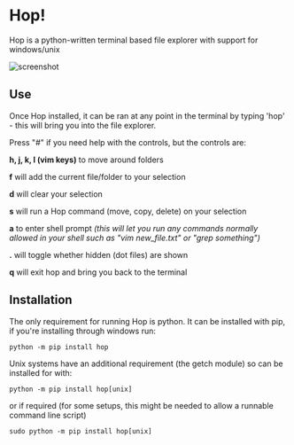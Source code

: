 # Hop!
Hop is a python-written terminal based file explorer with support for windows/unix

![screenshot](https://github.com/houseofleft/hop/blob/master/readme_files/hop_scrot.png)

## Use
Once Hop installed, it can be ran at any point in the terminal by typing 'hop' - this will bring you into the file explorer.

Press "#" if you need help with the controls, but the controls are:

**h, j, k, l (vim keys)** to move around folders

**f** will add the current file/folder to your selection

**d** will clear your selection

**s** will run a Hop command (move, copy, delete) on your selection

**a** to enter shell prompt *(this will let you run any commands normally allowed in your shell such as "vim new_file.txt" or "grep something")*

**.** will toggle whether hidden (dot files) are shown

**q** will exit hop and bring you back to the terminal


## Installation
The only requirement for running Hop is python. It can be installed with pip, if you're installing through windows run:
```
python -m pip install hop
```
Unix systems have an additional requirement (the getch module) so can be installed for with:
```
python -m pip install hop[unix]
```
or if required (for some setups, this might be needed to allow a runnable command line script)
```
sudo python -m pip install hop[unix]
```

